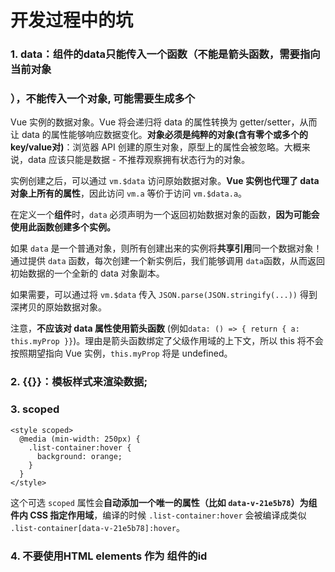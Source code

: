 # 开发过程中的坑

### 1. data：组件的data只能传入一个函数（不能是箭头函数，需要指向当前对象

### ），不能传入一个对象, 可能需要生成多个

Vue 实例的数据对象。Vue 将会递归将 data 的属性转换为 getter/setter，从而让 data 的属性能够响应数据变化。**对象必须是纯粹的对象(含有零个或多个的key/value对)**：浏览器 API 创建的原生对象，原型上的属性会被忽略。大概来说，data 应该只能是数据 - 不推荐观察拥有状态行为的对象。

实例创建之后，可以通过 `vm.$data` 访问原始数据对象。**Vue 实例也代理了 data 对象上所有的属性**，因此访问 `vm.a` 等价于访问 `vm.$data.a`。

在定义一个**组件**时，`data` 必须声明为一个返回初始数据对象的函数，**因为可能会使用此函数创建多个实例。**

如果 `data` 是一个普通对象，则所有创建出来的实例将**共享引用**同一个数据对象！通过提供 `data` 函数，每次创建一个新实例后，我们能够调用 `data`函数，从而返回初始数据的一个全新的 data 对象副本。

如果需要，可以通过将 `vm.$data` 传入 `JSON.parse(JSON.stringify(...))` 得到深拷贝的原始数据对象。

注意，**不应该对 data 属性使用箭头函数** (例如`data: () => { return { a: this.myProp }}`)。理由是箭头函数绑定了父级作用域的上下文，所以 this 将不会按照期望指向 Vue 实例，`this.myProp` 将是 undefined。

 ### 2. {{}}：模板样式来渲染数据;



### 3. scoped

```
<style scoped>
  @media (min-width: 250px) {
    .list-container:hover {
      background: orange;
    }
  }
</style>
```

这个可选 `scoped` 属性会**自动添加一个唯一的属性（比如 `data-v-21e5b78`）为组件内 CSS 指定作用域**，编译的时候 `.list-container:hover` 会被编译成类似 `.list-container[data-v-21e5b78]:hover`。



### 4. 不要使用HTML elements 作为 组件的id

